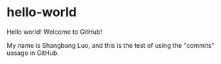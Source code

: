 # hello-world
Hello world! Welcome to GitHub!

My name is Shangbang Luo, and this is the test of using the "commits" uasage in GitHub.
